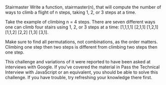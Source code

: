 Stairmaster
Write a function, stairmaster(n), that will compute the number of ways to climb a flight of n steps, taking 1, 2, or 3 steps at a time.

Take the example of climbing n = 4 steps. There are seven different ways one can climb four stairs using 1, 2, or 3 steps at a time: [1,1,1,1] [2,1,1] [1,2,1] [1,1,2] [2,2] [1,3] [3,1].

Make sure to find all permutations, not combinations, as the order matters. Climbing one step then two steps is different from climbing two steps then one step.

This challenge and variations of it were reported to have been asked at interviews with Google. If you’ve covered the material in Pass the Technical Interview with JavaScript or an equivalent, you should be able to solve this challenge. If you have trouble, try refreshing your knowledge there first.